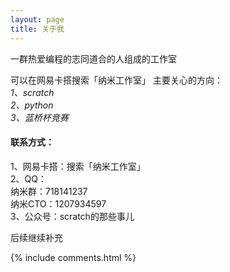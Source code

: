 ```yaml
---
layout: page
title: 关于我 
---
```



一群热爱编程的志同道合的人组成的工作室

可以在网易卡搭搜索「纳米工作室」
主要关心的方向：  
*1、scratch*  
*2、python*  
*3、蓝桥杯竞赛*  


#### 联系方式：  
1、网易卡搭：搜索「纳米工作室」  
2、QQ：  
    纳米群：718141237  
    纳米CTO：1207934597  
3、公众号：scratch的那些事儿  

后续继续补充


{% include comments.html %}


